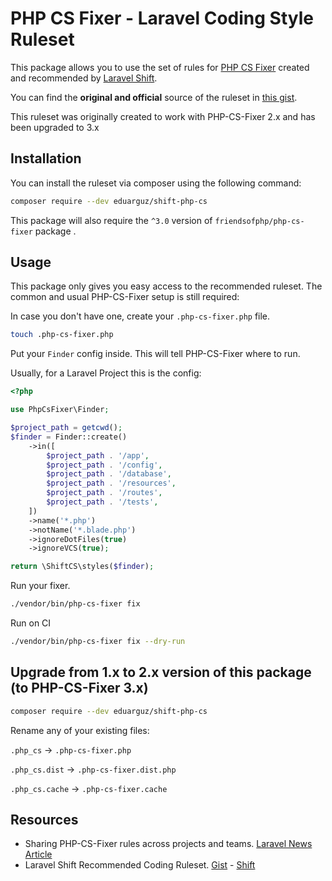 #  PHP CS Fixer - Laravel Coding Style Ruleset

This package allows you to use the set of rules for [PHP CS Fixer](https://github.com/FriendsOfPhp/PHP-CS-Fixer) created and recommended by [Laravel Shift](https://laravelshift.com/).

You can find the **original and official** source of the ruleset in [this gist](https://gist.github.com/laravel-shift/cab527923ed2a109dda047b97d53c200).

This ruleset was originally created to work with PHP-CS-Fixer 2.x and has been upgraded to 3.x

## Installation
You can install the ruleset via composer using the following command:

```sh
composer require --dev eduarguz/shift-php-cs
```

This package will also require the `^3.0` version of `friendsofphp/php-cs-fixer` package .

## Usage
This package only gives you easy access to the recommended ruleset. The common and usual PHP-CS-Fixer setup
is still required:

In case you don't have one, create your `.php-cs-fixer.php` file.

```sh
touch .php-cs-fixer.php
```

Put your `Finder` config inside. This will tell PHP-CS-Fixer where to run.

Usually, for a Laravel Project this is the config:

```php
<?php

use PhpCsFixer\Finder;

$project_path = getcwd();
$finder = Finder::create()
    ->in([
        $project_path . '/app',
        $project_path . '/config',
        $project_path . '/database',
        $project_path . '/resources',
        $project_path . '/routes',
        $project_path . '/tests',
    ])
    ->name('*.php')
    ->notName('*.blade.php')
    ->ignoreDotFiles(true)
    ->ignoreVCS(true);

return \ShiftCS\styles($finder);

```

Run your fixer.

```sh
./vendor/bin/php-cs-fixer fix
```

Run on CI

```sh
./vendor/bin/php-cs-fixer fix --dry-run
```

## Upgrade from 1.x to 2.x version of this package (to PHP-CS-Fixer 3.x)

```sh
composer require --dev eduarguz/shift-php-cs
```

Rename any of your existing files:

`.php_cs` -> `.php-cs-fixer.php`

`.php_cs.dist` -> `.php-cs-fixer.dist.php`

`.php_cs.cache` -> `.php-cs-fixer.cache`

## Resources

- Sharing PHP-CS-Fixer rules across projects and teams. [Laravel News Article](https://laravel-news.com/sharing-php-cs-fixer-rules-across-projects-and-teams)
- Laravel Shift Recommended Coding Ruleset. [Gist](https://gist.github.com/laravel-shift/cab527923ed2a109dda047b97d53c200) - [Shift](https://laravelshift.com/)
